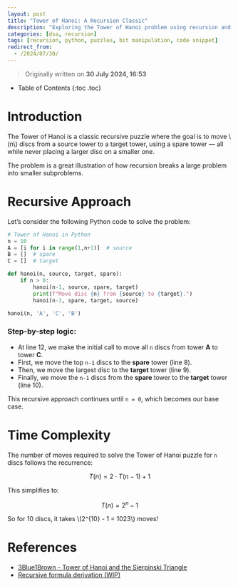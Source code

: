 ```yaml
---
layout: post
title: "Tower of Hanoi: A Recursion Classic"
description: "Exploring the Tower of Hanoi problem using recursion and Python, along with insights into its time complexity and connection to puzzles."
categories: [dsa, recursion]
tags: [recursion, python, puzzles, bit manipulation, code snippet]
redirect_from:
  - /2024/07/30/
---
```


> Originally written on **30 July 2024, 16:53**

* Table of Contents
{:toc .toc}

# Introduction

The Tower of Hanoi is a classic recursive puzzle where the goal is to move \\(n\\) discs from a source tower to a target tower, using a spare tower — all while never placing a larger disc on a smaller one.

The problem is a great illustration of how recursion breaks a large problem into smaller subproblems.

# Recursive Approach

Let’s consider the following Python code to solve the problem:

```python
# Tower of Hanoi in Python
n = 10  
A = [i for i in range(1,n+1)]  # source
B = []  # spare
C = []  # target

def hanoi(n, source, target, spare):
    if n > 0:
        hanoi(n-1, source, spare, target)
        print(f"Move disc {n} from {source} to {target}.")
        hanoi(n-1, spare, target, source)

hanoi(n, 'A', 'C', 'B')
```

### Step-by-step logic:
- At line 12, we make the initial call to move all `n` discs from tower **A** to tower **C**.
- First, we move the top `n-1` discs to the **spare** tower (line 8).
- Then, we move the largest disc to the **target** tower (line 9).
- Finally, we move the `n-1` discs from the **spare** tower to the **target** tower (line 10).

This recursive approach continues until `n = 0`, which becomes our base case.

# Time Complexity

The number of moves required to solve the Tower of Hanoi puzzle for `n` discs follows the recurrence:

$$ T(n) = 2 \cdot T(n-1) + 1 $$

This simplifies to:

$$ T(n) = 2^n - 1 $$

So for 10 discs, it takes \\(2^{10} - 1 = 1023\\) moves!

# References

- [3Blue1Brown - Tower of Hanoi and the Sierpinski Triangle](https://youtu.be/2SUvWfNJSsM?si=DPtOK-lMpcQjF45w)
- [Recursive formula derivation (WIP)]()
